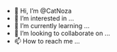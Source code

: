 - 👋 Hi, I’m @CatNoza
- 👀 I’m interested in ...
- 🌱 I’m currently learning ...
- 💞️ I’m looking to collaborate on ...
- 📫 How to reach me ...

<!---
CatNoza/CatNoza is a ✨ special ✨ repository because its `README.md` (this file) appears on your GitHub profile.
You can click the Preview link to take a look at your changes.
--->
